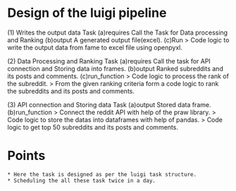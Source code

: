 # Design of the luigi pipeline

(1) Writes the output data Task
    (a)requires
        Call the Task for Data processing and Ranking
    (b)output
        A generated output file(excel).
    (c)Run
        > Code logic to write the output data from fame to excel file using openpyxl.

(2) Data Processing and Ranking Task
    (a)requires 
        Call the task for API connection and Storing data into frames.
    (b)output
        Ranked subreddits and its posts and comments.
    (c)run_function
        > Code logic to process the rank of the subreddit.
        > From the given ranking criteria form a code logic to rank the subreddits and its posts and comments.

(3) API connection and Storing data Task
    (a)output
        Stored data frame.
    (b)run_function
        > Connect the reddit API with help of the praw library.
        > Code logic to store the datas into dataframes with help of pandas.
        > Code logic to get top 50 subreddits and its posts and comments.

# Points 
    * Here the task is designed as per the luigi task structure.
    * Scheduling the all these task twice in a day.

